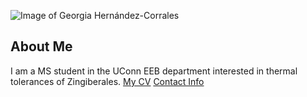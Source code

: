 ![Image of Georgia Hernández-Corrales](images/headshot.png
"REPLACE_WITH_SHORT_DESCRIPTION")
## About Me
I am a MS student in the UConn EEB department
interested in thermal tolerances of Zingiberales.
[My CV](PDFs/cv.pdf)
[Contact Info](contact-info.html)
